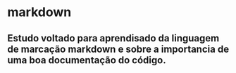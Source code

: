 # markdown

## Estudo voltado para aprendisado da linguagem de marcação markdown e sobre a importancia de uma boa documentação do código.

